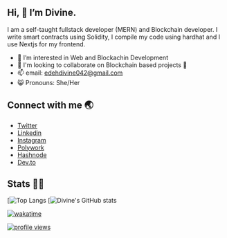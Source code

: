 ## Hi, 👋 I’m Divine.

I am a self-taught fullstack developer (MERN) and Blockchain developer. I write smart contracts using Solidity, I compile my code using hardhat and I use Nextjs for my frontend. 

- 👀 I’m interested in Web and Blockachin Development
- 👭 I'm looking to collaborate on Blockchain based projects 🚀
- 📫 email: edehdivine042@gmail.com 
- 😸 Pronouns: She/Her

## Connect with me 🌏
- [Twitter](https://twitter.com/divine_edeh1)
- [Linkedin](https://www.linkedin.com/in/divine-edeh/)
- [Instagram](https://www.instagram.com/divine_edeh/)
- [Polywork](https://www.polywork.com/favor)
- [Hashnode](https://hashnode.com/@Favor)
- [Dev.to](https://dev.to/favor)

## Stats 👩‍💻
[![Top Langs](https://github-readme-stats.vercel.app/api/top-langs/?username=nmasi322&layout=compact&theme=tokyonight)
[![Divine's GitHub stats](https://github-readme-stats.vercel.app/api?username=nmasi322&show_icons=true&theme=tokyonight)

[![wakatime](https://wakatime.com/badge/user/d56946e6-ea1a-4912-b46f-6ac69e2e9dac.svg)](https://wakatime.com/@d56946e6-ea1a-4912-b46f-6ac69e2e9dac)

[![profile views](https://visitcount.itsvg.in/api?id=nmasi322&label=Profile%20Views&color=0&icon=0&pretty=false)](https://visitcount.itsvg.in)


<!---
nmasi322/nmasi322 is a ✨ special ✨ repository because its `README.md` (this file) appears on your GitHub profile.
You can click the Preview link to take a look at your changes.
--->
